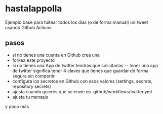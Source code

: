 # hastalappolla

Ejemplo base para tuitear todos los días (o de forma manual) un tweet usando Github Actions

## pasos

- si no tienes una cuenta en Github crea una
- forkea este proyecto 
- si no tienes una App de twitter tendrás que solicitarlas
-- tener una app de twitter significa tener 4 claves que tienes que guardar de forma segura sin compartir
- configura los secretos en Github con esos valores (settings, secrets, repository secrets)
- ajusta cuando quieres que se envíe en .github/workflows/twitter.yml
- ajusta tu mensaje

y poco más

